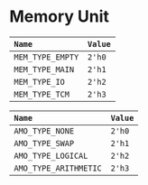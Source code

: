 # Memory Unit

| `Name`           | `Value` |
| :--------------- | :------ |
| `MEM_TYPE_EMPTY` | `2'h0`  |
| `MEM_TYPE_MAIN`  | `2'h1`  |
| `MEM_TYPE_IO`    | `2'h2`  |
| `MEM_TYPE_TCM`   | `2'h3`  |

| `Name`                | `Value` |
| :-------------------- | :------ |
| `AMO_TYPE_NONE`       | `2'h0`  |
| `AMO_TYPE_SWAP`       | `2'h1`  |
| `AMO_TYPE_LOGICAL`    | `2'h2`  |
| `AMO_TYPE_ARITHMETIC` | `2'h3`  |
